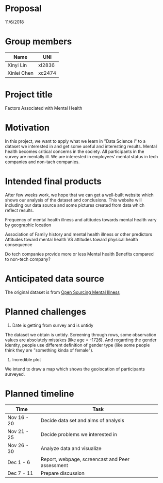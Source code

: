 Proposal
================
11/6/2018

Group members
=============

| Name        | UNI    |
|-------------|--------|
| Xinyi Lin   | xl2836 |
| Xinlei Chen | xc2474 |

Project title
=============

Factors Associated with Mental Health

Motivation
==========

In this project, we want to apply what we learn in "Data Science I" to a dataset we interested in and get some useful and interesting results. Mental health becomes critical concerns in the society. All participants in the survey are mentally ill. We are interested in employees’ mental status in tech companies and non-tach companies.

Intended final products
=======================

After few weeks work, we hope that we can get a well-built website which shows our analysis of the dataset and conclusions. This website will including our data source and some pictures created from data which reflect results.

Frequency of mental health illness and attitudes towards mental health vary by geographic location

Association of Family history and mental health illness or other predictors Attitudes toward mental health VS attitudes toward physical health consequence

Do tech companies provide more or less Mental health Benefits compared to non-tech company?

Anticipated data source
=======================

The original dataset is from [Open Sourcing Mental Illness](https://osmihelp.org/research/)

Planned challenges
==================

1.  Date is getting from survey and is untidy

The dataset we obtain is untidy. Screening through rows, some observation values are absolutely mistakes (like age = -1726). And regarding the gender identity, people use different definition of gender type (like some people think they are "something kinda of female").

1.  Incredible plot

We intend to draw a map which shows the geolocation of participants surveyed.

Planned timeline
================

| Time        | Task                                            |
|-------------|-------------------------------------------------|
| Nov 16 - 20 | Decide data set and aims of analysis            |
| Nov 21 - 25 | Decide problems we interested in                |
| Nov 26 - 30 | Analyze data and visualize                      |
| Dec 1 - 6   | Report, webpage, screencast and Peer assessment |
| Dec 7 - 11  | Prepare discussion                              |
